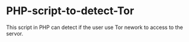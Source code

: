 # PHP-script-to-detect-Tor
This script in PHP can detect if the user use Tor nework to access to the servor.
